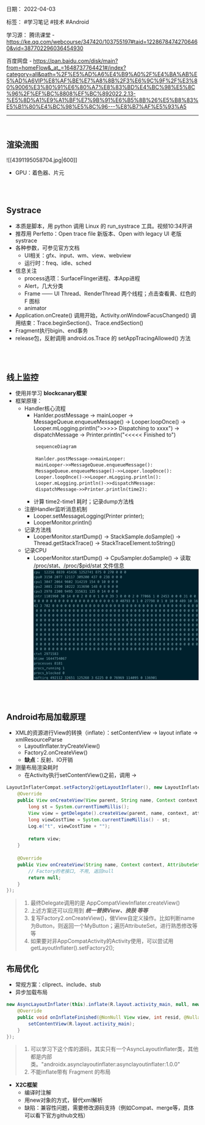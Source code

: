 日期： 2022-04-03

标签： #学习笔记 #技术  #Android 

学习源： 
腾讯课堂 - https://ke.qq.com/webcourse/347420/103755197#taid=12286784742706460&vid=387702296036454930

百度网盘 - https://pan.baidu.com/disk/main?from=homeFlow&_at_=1648737764421#/index?category=all&path=%2F%E5%AD%A6%E4%B9%A0%2F%E4%BA%AB%E5%AD%A6VIP%E8%AF%BE%E7%A8%8B%2F3%E6%9C%9F%2F%E3%80%9006%E3%80%91%E6%80%A7%E8%83%BD%E4%BC%98%E5%8C%96%2F%EF%BC%8808%EF%BC%892022.2.13-%E5%8D%A1%E9%A1%BF%E7%9B%91%E6%B5%8B%26%E5%B8%83%E5%B1%80%E4%BC%98%E5%8C%96---%E8%B7%AF%E5%93%A5

---
<br>

## 渲染流图
![[4391195058704.jpg|600]]
- GPU：着色器、片元

<br><br>


## Systrace
- 本质是脚本，用 python 调用 Linux 的 run_systrace 工具。视频10:34开讲
- 推荐用 Perfetto：Open trace file 新版本、Open with legacy UI 老版systrace
- 各种参数，可参见官方文档
	- UI相关：gfx、input、wm、view、webview
	- 运行时：freq、idle、sched
- 信息关注
	- process选项：SurfaceFlinger进程、本App进程
	- Alert，几大分类
	- Frame —— UI Thread、RenderThread 两个线程；点击查看黄、红色的 F 图标
	- animator
-  Application.onCreate() 调用开始，Activity.onWindowFacusChanged() 调用结束：Trace.beginSection()、Trace.endSection()
- Fragment执行bigin、end事务
- release包，反射调用 android.os.Trace 的 setAppTracingAllowed() 方法

<br><br>


## 线上监控
- 使用并学习 **blockcanary框架**
- 框架原理：
	- Handler核心流程
		- Hanlder.postMessage -> mainLooper -> MessageQueue.enqueueMessage() -> Looper.loopOnce() -> Looper.mLogging.println(">>>>> Dispatching to xxxx") -> dispatchMessage -> Printer.println("<<<<< Finished to")
		```mermaid
			sequenceDiagram

			Hanlder.postMessage->>mainLooper: 
			mainLooper->>MessageQueue.enqueueMessage(): 
			MessageQueue.enqueueMessage()->>Looper.loopOnce(): 
			Looper.loopOnce()->>Looper.mLogging.println(): 
			Looper.mLogging.println()->>dispatchMessage: 
			dispatchMessage->>Printer.println(time2): 
		```
		- 计算 time2-time1 耗时；记录dump方法栈
	- 注册Handler监听消息机制
		- Looper.setMessageLogging(Printer printer);
		- LooperMonitor.println()
	- 记录方法栈
		- LooperMonitor.startDump() -> StackSample.doSample() -> Thread.getStackTrace() -> StackTraceElement.toString()
	- 记录CPU
		- LooperMonitor.startDump() -> CpuSampler.doSample() -> 读取 /proc/stat、/proc/$pid/stat 文件信息
		![650](../99附件/20220405163144.png)

<br><br>


## Android布局加载原理
- XML的资源进行View的转换（inflate）：setContentView -> layout inflate -> xmlResourceParse
	- LayoutInflater.tryCreateView()
	- Factory2.onCreateView()
	- **缺点**：反射、IO开销
- 测量布局渲染耗时
	- 在Activity执行setContentView()之前，调用 -> 
```java 
LayoutInflaterCompat.setFactory2(getLayoutInflater(), new LayoutInflater.Factory2() {  
	@Override 
	public View onCreateView(View parent, String name, Context context, AttributeSet attrs) {  
		long st = System.currentTimeMillis();  
		View view = getDelegate().createView(parent, name, context, attrs);  
		long viewCostTime = System.currentTimeMillis() - st;  
		Log.e("t", viewCostTime + "");  
		
		return view;  
	}  
  
	@Override 
	public View onCreateView(String name, Context context, AttributeSet attrs) {  
		// Factory的老接口, 不用, 返回null
		return null;  
	}  
});
```
> 1. 最终Delegate调用的是 AppCompatViewInflater.createView()
> 2. 上述方案还可以应用到 ***统一替换View、换肤 等等***
> 3. 复写Factory2.onCreateView()，做View自定义操作。比如判断name为Button，则返回一个MyButton；遍历AttributeSet，进行熟悉修改等等
> 4. 如果要对非AppCompatActivity的Activity使用，可以尝试用getLayoutInflater().setFactory2();

## 布局优化
- 常规方案：cliprect、include、stub
- 异步加载布局
```java 
new AsyncLayoutInflater(this).inflate(R.layout.activity_main, null, new AsyncLayoutInflater.OnInflateFinishedListener() {  
	@Override  
	public void onInflateFinished(@NonNull View view, int resid, @Nullable ViewGroup parent) {  
		setContentView(R.layout.activity_main);  
	}  
});
```
> 1. 可以学习下这个库的源码，其实只有一个AsyncLayoutInflater类，其他都是内部类。"androidx.asynclayoutinflater:asynclayoutinflater:1.0.0"
> 2. 不能inflate带有 Fragment 的布局
- **X2C框架**
	- 编译时注解
	- 用new对象的方式，替代xml解析
	- 缺陷：兼容性问题，需要修改源码支持（例如Compat、merge等，具体可以看下官方github文档）